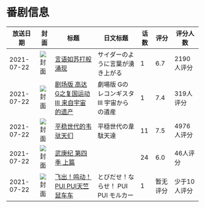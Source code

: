# 番剧信息

|放送日期|封面|标题|日文标题|话数|评分|评分人数|
|---|---|---|---|---|---|---|
|2021-07-22|![封面](https://lain.bgm.tv/pic/cover/c/8d/96/273485_GovrI.jpg)|[言语如苏打般涌现](https://bangumi.tv/subject/273485)|サイダーのように言葉が湧き上がる|1|6.7|2190人评分|
|2021-07-22|![封面](https://lain.bgm.tv/pic/cover/c/72/f7/286125_wTmev.jpg)|[剧场版 高达G之复国运动 III 来自宇宙的遗产](https://bangumi.tv/subject/286125)|劇場版 Gのレコンギスタ III 宇宙からの遺産|1|7.4|319人评分|
|2021-07-22|![封面](https://lain.bgm.tv/pic/cover/c/15/af/312723_5SGC6.jpg)|[平稳世代的韦驮天们](https://bangumi.tv/subject/312723)|平穏世代の韋駄天達|11|7.5|4976人评分|
|2021-07-22|![封面](https://lain.bgm.tv/pic/cover/c/a4/1c/316170_6xV2W.jpg)|[武庚纪 第四季 上篇](https://bangumi.tv/subject/316170)||24|6.0|46人评分|
|2021-07-22|![封面](https://lain.bgm.tv/pic/cover/c/8a/46/338919_Of8gF.jpg)|[飞出！鸣动！PUI PUI天竺鼠车车](https://bangumi.tv/subject/338919)|とびだせ！ならせ！ PUI PUI モルカー|1|暂无评分|少于10人评分|
